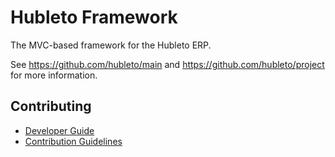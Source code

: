 # Hubleto Framework

The MVC-based framework for the Hubleto ERP.

See https://github.com/hubleto/main and https://github.com/hubleto/project for more information.

## Contributing

*   [Developer Guide](DEVELOPER.md)
*   [Contribution Guidelines](CONTRIBUTING.md)